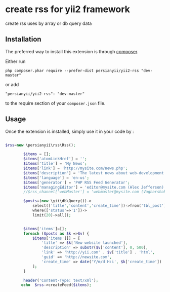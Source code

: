 create rss for yii2 framework
=============================
create rss uses by array or db query data

Installation
------------

The preferred way to install this extension is through [composer](http://getcomposer.org/download/).

Either run

```
php composer.phar require --prefer-dist persianyii/yii2-rss "dev-master"
```

or add

```
"persianyii/yii2-rss": "dev-master"
```

to the require section of your `composer.json` file.


Usage
-----

Once the extension is installed, simply use it in your code by  :

```php

$rss=new \persianyii\rss\Rss();

        $items = [];
        $items['atomLinkHref'] = '';
        $items['title'] = 'My News';
        $items['link'] = 'http://mysite.com/news.php';
        $items['description'] = 'The latest news about web-development.';
        $items['language'] = 'en-us';
        $items['generator'] = 'PHP RSS Feed Generator';
        $items['managingEditor'] = 'editor@mysite.com (Alex Jefferson)';
        //$rss_channel['webMaster'] = 'webmaster@mysite.com (Vagharshak Tozalakyan)';

        $posts=(new \yii\db\Query())->
            select(['title','content','create_time'])->from('tbl_post')->
            where(['status'=>'1'])->
            limit(20)->all();


        $items['items']=[];
        foreach ($posts as $k =>$v) {
            $items['items'][] = [
                'title' => $k['New website launched'],
                'description' => substr($v['content'], 0, 500),
                'link' => 'http://yii.com' . $v['title'] . 'html',
                'guid' => 'http://newsite.com',
                'create_time' => date('Y/m/d H:i', $k['create_time'])
            ];
        }

        header('Content-Type: text/xml');
       echo  $rss->createFeed($items);